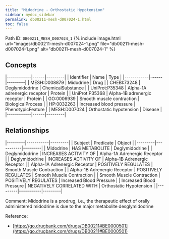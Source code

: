```yaml
---
title: "Midodrine - Orthostatic Hypotension"
sidebar: mydoc_sidebar
permalink: db00211-mesh-d007024-1.html
toc: false 
---
```



Path ID: `DB00211_MESH_D007024_1`
{% include image.html url="images/db00211-mesh-d007024-1.png" file="db00211-mesh-d007024-1.png" alt="db00211-mesh-d007024-1" %}

## Concepts

|------------|------|---------|
| Identifier | Name | Type    |
|------------|------|---------|
| MESH:D008879 | Midodrine | Drug |
| CHEBI:73248 | Deglymidodrine | ChemicalSubstance |
| UniProt:P35348 | Alpha-1A adrenergic receptor | Protein |
| UniProt:P35368 | Alpha-1B adrenergic receptor | Protein |
| GO:0006939 | Smooth muscle contraction | BiologicalProcess |
| HP:0032263 | Increased blood pressure | PhenotypicFeature |
| MESH:D007024 | Orthostatic hypotension | Disease |
|------------|------|---------|

## Relationships

|---------|-----------|---------|
| Subject | Predicate | Object  |
|---------|-----------|---------|
| Midodrine | HAS METABOLITE | Deglymidodrine |
| Deglymidodrine | INCREASES ACTIVITY OF | Alpha-1A Adrenergic Receptor |
| Deglymidodrine | INCREASES ACTIVITY OF | Alpha-1B Adrenergic Receptor |
| Alpha-1A Adrenergic Receptor | POSITIVELY REGULATES | Smooth Muscle Contraction |
| Alpha-1B Adrenergic Receptor | POSITIVELY REGULATES | Smooth Muscle Contraction |
| Smooth Muscle Contraction | POSITIVELY REGULATES | Increased Blood Pressure |
| Increased Blood Pressure | NEGATIVELY CORRELATED WITH | Orthostatic Hypotension |
|---------|-----------|---------|

Comment: Midodrine is a prodrug, i.e., the therapeutic effect of orally administered midodrine is due to the major metabolite desglymidodrine

Reference: 
  - [https://go.drugbank.com/drugs/DB00211#BE0000501](https://go.drugbank.com/drugs/DB00211#BE0000501)
